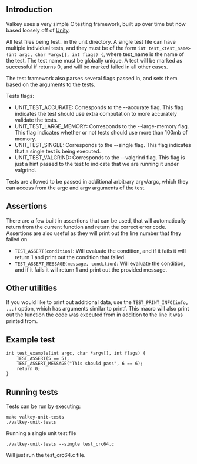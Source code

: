 ## Introduction
Valkey uses a very simple C testing framework, built up over time but now based loosely off of [Unity](https://www.throwtheswitch.org/unity).

All test files being test_ in the unit directory.
A single test file can have multiple individual tests, and they must be of the form `int test_<test_name>(int argc, char *argv[], int flags) {`, where test_name is the name of the test.
The test name must be globally unique.
A test will be marked as successful if returns 0, and will be marked failed in all other cases.

The test framework also parses several flags passed in, and sets them based on the arguments to the tests.

Tests flags:
* UNIT_TEST_ACCURATE: Corresponds to the --accurate flag. This flag indicates the test should use extra computation to more accurately validate the tests.
* UNIT_TEST_LARGE_MEMORY: Corresponds to the --large-memory flag. This flag indicates whether or not tests should use more than 100mb of memory.
* UNIT_TEST_SINGLE: Corresponds to the --single flag. This flag indicates that a single test is being executed.
* UNIT_TEST_VALGRIND: Corresponds to the --valgrind flag. This flag is just a hint passed to the test to indicate that we are running it under valgrind.

Tests are allowed to be passed in additional arbitrary argv/argc, which they can access from the argc and argv arguments of the test.

## Assertions

There are a few built in assertions that can be used, that will automatically return from the current function and return the correct error code.
Assertions are also useful as they will print out the line number that they failed on.

* `TEST_ASSERT(condition)`: Will evaluate the condition, and if it fails it will return 1 and print out the condition that failed.
* `TEST_ASSERT_MESSAGE(message, condition`): Will evaluate the condition, and if it fails it will return 1 and print out the provided message.

## Other utilities

If you would like to print out additional data, use the `TEST_PRINT_INFO(info, ...)` option, which has arguments similar to printf.
This macro will also print out the function the code was executed from in addition to the line it was printed from.

## Example test

```
int test_example(int argc, char *argv[], int flags) {
    TEST_ASSERT(5 == 5);
    TEST_ASSERT_MESSAGE("This should pass", 6 == 6);
    return 0;
} 
```

## Running tests
Tests can be run by executing:

```
make valkey-unit-tests
./valkey-unit-tests
```

Running a single unit test file
```
./valkey-unit-tests --single test_crc64.c
```

Will just run the test_crc64.c file.